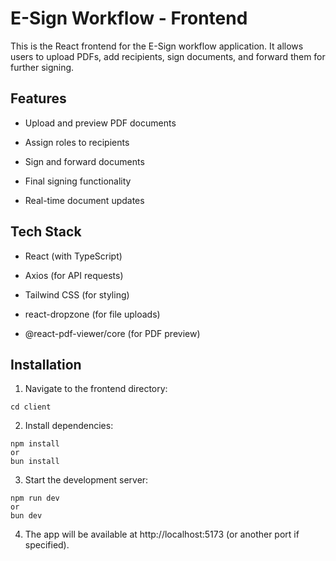 
E-Sign Workflow - Frontend
==========================

This is the React frontend for the E-Sign workflow application. It allows users to upload PDFs, add recipients, sign documents, and forward them for further signing.

Features
--------

*   Upload and preview PDF documents
    
*   Assign roles to recipients
    
*   Sign and forward documents
    
*   Final signing functionality
    
*   Real-time document updates
    

Tech Stack
----------

*   React (with TypeScript)
    
*   Axios (for API requests)
    
*   Tailwind CSS (for styling)
    
*   react-dropzone (for file uploads)
    
*   @react-pdf-viewer/core (for PDF preview)
    

Installation
------------

1. Navigate to the frontend directory:
```
cd client
```
    
2. Install dependencies:
 ```
 npm install
 or 
 bun install
  ```
    
3. Start the development server:
 ```
 npm run dev
 or
 bun dev
 ```
    
4.  The app will be available at http://localhost:5173 (or another port if specified).
